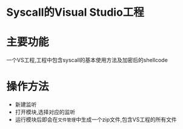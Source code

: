 # Syscall的Visual Studio工程

# 主要功能
一个VS工程,工程中包含syscall的基本使用方法及加密后的shellcode

# 操作方法
+ 新建监听
+ 打开模块,选择对应的监听
+ 运行模块后即会在`文件管理`中生成一个zip文件,包含VS工程的所有文件


